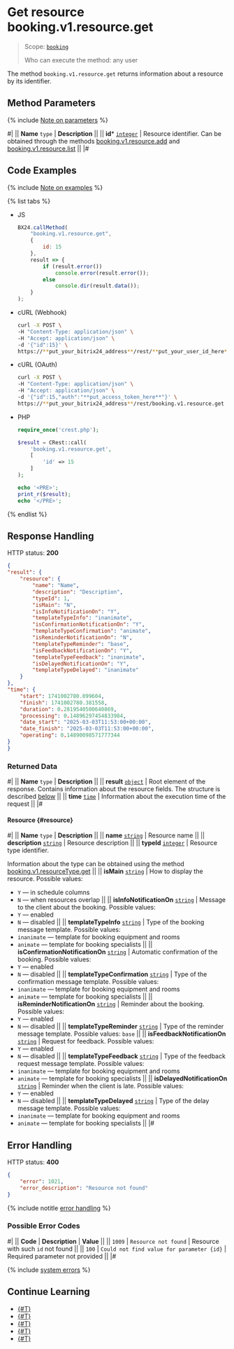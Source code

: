 # Get resource booking.v1.resource.get

> Scope: [`booking`](../../scopes/permissions.md)
>
> Who can execute the method: any user

The method `booking.v1.resource.get` returns information about a resource by its identifier.

## Method Parameters

{% include [Note on parameters](../../../_includes/required.md) %}

#|
|| **Name**
`type` | **Description** ||
|| **id***
[`integer`](../../data-types.md) | Resource identifier. 
Can be obtained through the methods [booking.v1.resource.add](./booking-v1-resource-add.md) and [booking.v1.resource.list](./booking-v1-resource-list.md) ||
|#

## Code Examples

{% include [Note on examples](../../../_includes/examples.md) %}

{% list tabs %}

- JS

    ```js
    BX24.callMethod(
        "booking.v1.resource.get",
        {
            id: 15
        },
        result => {
            if (result.error())
                console.error(result.error());
            else
                console.dir(result.data());
        }
    );
    ```

- cURL (Webhook)

    ```bash
    curl -X POST \
    -H "Content-Type: application/json" \
    -H "Accept: application/json" \
    -d '{"id":15}' \
    https://**put_your_bitrix24_address**/rest/**put_your_user_id_here**/**put_your_webhook_here**/booking.v1.resource.get
    ```

- cURL (OAuth)

    ```bash
    curl -X POST \
    -H "Content-Type: application/json" \
    -H "Accept: application/json" \
    -d '{"id":15,"auth":"**put_access_token_here**"}' \
    https://**put_your_bitrix24_address**/rest/booking.v1.resource.get
    ```

- PHP

    ```php
    require_once('crest.php');

    $result = CRest::call(
        'booking.v1.resource.get',
        [
            'id' => 15
        ]
    );

    echo '<PRE>';
    print_r($result);
    echo '</PRE>';
    ```

{% endlist %}

## Response Handling

HTTP status: **200**

```json
{
"result": {
    "resource": {
        "name": "Name",
        "description": "Description",
        "typeId": 1,
        "isMain": "N",
        "isInfoNotificationOn": "Y",
        "templateTypeInfo": "inanimate",
        "isConfirmationNotificationOn": "Y",
        "templateTypeConfirmation": "animate",
        "isReminderNotificationOn": "N",
        "templateTypeReminder": "base",
        "isFeedbackNotificationOn": "Y",
        "templateTypeFeedback": "inanimate",
        "isDelayedNotificationOn": "Y",
        "templateTypeDelayed": "inanimate"
    }
},
"time": {
    "start": 1741002780.099604,
    "finish": 1741002780.381558,
    "duration": 0.2819540500640869,
    "processing": 0.14896297454833984,
    "date_start": "2025-03-03T11:53:00+00:00",
    "date_finish": "2025-03-03T11:53:00+00:00",
    "operating": 0.14890098571777344
}
}
```

### Returned Data

#|
|| **Name**
`type` | **Description** ||
|| **result**
[`object`](../../data-types.md) | Root element of the response. Contains information about the resource fields. The structure is described [below](#resource) ||
|| **time**
[`time`](../../data-types.md#time) | Information about the execution time of the request ||
|#

#### Resource {#resource}

#|
|| **Name**
`type` | **Description** ||
|| **name**
[`string`](../../data-types.md) | Resource name ||
|| **description**
[`string`](../../data-types.md) | Resource description ||
|| **typeId**
[`integer`](../../data-types.md) | Resource type identifier. 

Information about the type can be obtained using the method [booking.v1.resourceType.get](./resource-type/booking-v1-resourcetype-get.md) ||
|| **isMain**
[`string`](../../data-types.md) | How to display the resource. Possible values:
- `Y` — in schedule columns
- `N` — when resources overlap
||
|| **isInfoNotificationOn**
[`string`](../../data-types.md) | Message to the client about the booking. Possible values:
- `Y` — enabled
- `N` — disabled ||
|| **templateTypeInfo**
[`string`](../../data-types.md) | Type of the booking message template. Possible values:
- `inanimate` — template for booking equipment and rooms
- `animate` — template for booking specialists ||
|| **isConfirmationNotificationOn**
[`string`](../../data-types.md) | Automatic confirmation of the booking. Possible values:
- `Y` — enabled
- `N` — disabled ||
|| **templateTypeConfirmation**
[`string`](../../data-types.md) | Type of the confirmation message template. Possible values:
- `inanimate` — template for booking equipment and rooms
- `animate` — template for booking specialists ||
|| **isReminderNotificationOn**
[`string`](../../data-types.md) | Reminder about the booking. Possible values:
- `Y` — enabled
- `N` — disabled ||
|| **templateTypeReminder**
[`string`](../../data-types.md) | Type of the reminder message template. Possible values: `base` ||
|| **isFeedbackNotificationOn**
[`string`](../../data-types.md) | Request for feedback. Possible values:
- `Y` — enabled
- `N` — disabled ||
|| **templateTypeFeedback**
[`string`](../../data-types.md) | Type of the feedback request message template. Possible values:
- `inanimate` — template for booking equipment and rooms
- `animate` — template for booking specialists ||
|| **isDelayedNotificationOn**
[`string`](../../data-types.md) | Reminder when the client is late. Possible values:
- `Y` — enabled
- `N` — disabled ||
|| **templateTypeDelayed**
[`string`](../../data-types.md) | Type of the delay message template. Possible values:
- `inanimate` — template for booking equipment and rooms
- `animate` — template for booking specialists ||
|#

## Error Handling

HTTP status: **400**

```json
{
    "error": 1021,
    "error_description": "Resource not found"
}
```

{% include notitle [error handling](../../../_includes/error-info.md) %}

### Possible Error Codes

#|
|| **Code** | **Description** | **Value** ||
|| `1009` | `Resource not found` | Resource with such `id` not found ||
|| `100` | `Could not find value for parameter {id}` | Required parameter not provided ||
|#

{% include [system errors](../../../_includes/system-errors.md) %}

## Continue Learning

- [{#T}](./resource-type/index.md)
- [{#T}](./booking-v1-resource-add.md)
- [{#T}](./booking-v1-resource-update.md)
- [{#T}](./booking-v1-resource-delete.md)
- [{#T}](./booking-v1-resource-list.md)